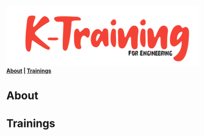 
![image info](assets/header.png)
**[About](README.md#about) | [Trainings](README.md#trainings)** 

# About
# Trainings

